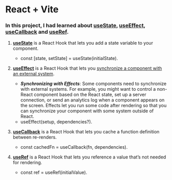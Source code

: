 # React + Vite

### In this project, I had learned about <ins>useState</ins>, <ins>useEffect</ins>, <ins>useCallback</ins> and <ins>useRef</ins>.

1. **<ins>useState</ins>** is a React Hook that lets you add a state variable to your component.
   * const [state, setState] = useState(initialState).

2. **<ins>useEffect</ins>** is a React Hook that lets you <ins>synchronize a component with an external system</ins>.
   * ***Synchronizing with Effects***: Some components need to synchronize with external systems. For example, you might want to control a non-React component based on the React state, set up a server connection, or send an analytics log when a component appears on the screen. Effects let you run some code after rendering so that you can synchronize your component with some system outside of React.<br>
   * useEffect(setup, dependencies?).

3. **<ins>useCallback</ins>** is a React Hook that lets you cache a function definition between re-renders.
   * const cachedFn = useCallback(fn, dependencies).

4. **<ins>useRef</ins>** is a React Hook that lets you reference a value that’s not needed for rendering.
   * const ref = useRef(initialValue).

